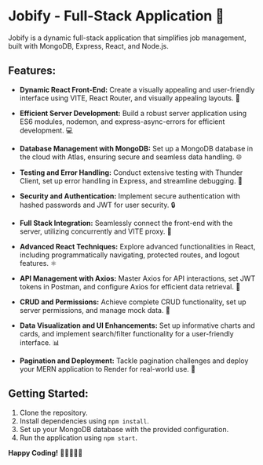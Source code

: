 # Jobify - Full-Stack Application 🚀

Jobify is a dynamic full-stack application that simplifies job management, built with MongoDB, Express, React, and Node.js.

## Features:

- **Dynamic React Front-End:** Create a visually appealing and user-friendly interface using VITE, React Router, and visually appealing layouts. 🎨
  
- **Efficient Server Development:** Build a robust server application using ES6 modules, nodemon, and express-async-errors for efficient development. 💻

- **Database Management with MongoDB:** Set up a MongoDB database in the cloud with Atlas, ensuring secure and seamless data handling. 🌐

- **Testing and Error Handling:** Conduct extensive testing with Thunder Client, set up error handling in Express, and streamline debugging. 🧪

- **Security and Authentication:** Implement secure authentication with hashed passwords and JWT for user security. 🔒

- **Full Stack Integration:** Seamlessly connect the front-end with the server, utilizing concurrently and VITE proxy. 🔗

- **Advanced React Techniques:** Explore advanced functionalities in React, including programmatically navigating, protected routes, and logout features. ⚛️

- **API Management with Axios:** Master Axios for API interactions, set JWT tokens in Postman, and configure Axios for efficient data retrieval. 🚀

- **CRUD and Permissions:** Achieve complete CRUD functionality, set up server permissions, and manage mock data. 📝

- **Data Visualization and UI Enhancements:** Set up informative charts and cards, and implement search/filter functionality for a user-friendly interface. 📊

- **Pagination and Deployment:** Tackle pagination challenges and deploy your MERN application to Render for real-world use. 🚀

## Getting Started:

1. Clone the repository.
2. Install dependencies using `npm install`.
3. Set up your MongoDB database with the provided configuration.
4. Run the application using `npm start`.


**Happy Coding!** 🚀👩‍💻👨‍💻
